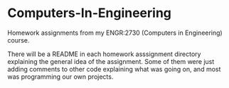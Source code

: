 # Computers-In-Engineering
Homework assignments from my ENGR:2730 (Computers in Engineering) course.

There will be a README in each homework asssignment directory explaining the general idea of the assignment. Some of them were just adding comments to other code explaining what was going on, and most was programming our own projects.

